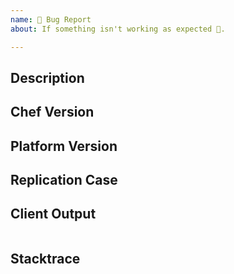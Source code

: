 ```yaml
---
name: 🐛 Bug Report
about: If something isn't working as expected 🤔.

---
```


<!---
!!!!!! NOTE: CHEF CLIENT BUGS ONLY !!!!!!

This issue tracker is for the code contained within this repo -- `chef-client`, base `knife` functionality (not
plugins), `chef-apply`, `chef-solo`, `chef-client -z`, etc.

* Requests for new or alternative functionality should be made to [feedback.chef.io](https://feedback.chef.io/forums/301644-chef-product-feedback/category/110832-chef-client)
* [Chef Server issues](https://github.com/chef/chef-server/issues/new)
* [ChefDK issues](https://github.com/chef/chef-dk/issues/new)
* Cookbook Issues (see the https://github.com/chef-cookbooks repos or search [Supermarket](https://supermarket.chef.io) or GitHub/Google)

-->

## Description
<!--- Briefly describe the issue -->

## Chef Version
<!--- Tell us which version of chef-client you are using (see below for Server+ChefDK bugs). -->

## Platform Version
<!--- Tell us which operating system distribution and version chef-client is running on. -->

## Replication Case
<!--- Tell us what steps to take to replicate your problem.  See [How to create a Minimal, Complete, and Verifiable example](https://stackoverflow.com/help/mcve)
for information on how to create a good replication case. -->

## Client Output
<!--- The relevant output of the chef-client run or a link to a gist of the entire run, if there is one.

The debug output (chef-client -l debug) may be useful, but please link to a gist, or truncate it. -->

```

```

## Stacktrace
<!--- Please include the stacktrace.out output or link to a gist of it, if there is one. -->
